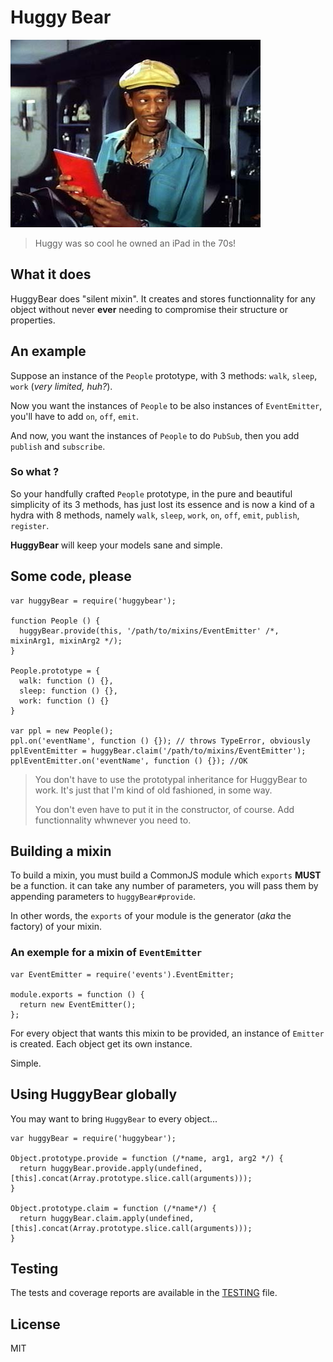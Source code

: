 # Huggy Bear

![](./huggy.jpg)

> Huggy was so cool he owned an iPad in the 70s!

## What it does

HuggyBear does "silent mixin". It creates and stores functionnality for any object without never __ever__ needing to compromise their structure or properties.

## An example

Suppose an instance of the `People` prototype, with 3 methods: `walk`, `sleep`, `work` (_very limited, huh?_).

Now you want the instances of `People` to be also instances of `EventEmitter`, you'll have to add `on`, `off`, `emit`.

And now, you want the instances of `People` to do `PubSub`, then you add `publish` and `subscribe`.

### So what ?

So your handfully crafted `People` prototype, in the pure and beautiful simplicity of its 3 methods, has just lost its essence and is now
a kind of a hydra with 8 methods, namely `walk`, `sleep`, `work`, `on`, `off`, `emit`, `publish`, `register`.

__HuggyBear__ will keep your models sane and simple.

## Some code, please

    var huggyBear = require('huggybear');

    function People () {
      huggyBear.provide(this, '/path/to/mixins/EventEmitter' /*, mixinArg1, mixinArg2 */);
    }

    People.prototype = {
      walk: function () {},
      sleep: function () {},
      work: function () {}
    }

    var ppl = new People();
    ppl.on('eventName', function () {}); // throws TypeError, obviously
    pplEventEmitter = huggyBear.claim('/path/to/mixins/EventEmitter');
    pplEventEmitter.on('eventName', function () {}); //OK

> You don't have to use the prototypal inheritance for HuggyBear to work. It's just that I'm kind of old fashioned, in some way.
>
> You don't even have to put it in the constructor, of course. Add functionnality whwnever you need to.

## Building a mixin

To build a mixin, you must build a CommonJS module which `exports` __MUST__ be a function.
it can take any number of parameters, you will pass them by appending parameters to `huggyBear#provide`.

In other words, the `exports` of your module is the generator (_aka_ the factory) of your mixin.

### An exemple for a mixin of `EventEmitter`

    var EventEmitter = require('events').EventEmitter;

    module.exports = function () {
      return new EventEmitter();
    };

For every object that wants this mixin to be provided, an instance of `Emitter` is created.
Each object get its own instance.

Simple.

## Using HuggyBear globally

You may want to bring `HuggyBear` to every object...

    var huggyBear = require('huggybear');

    Object.prototype.provide = function (/*name, arg1, arg2 */) {
      return huggyBear.provide.apply(undefined, [this].concat(Array.prototype.slice.call(arguments)));
    }

    Object.prototype.claim = function (/*name*/) {
      return huggyBear.claim.apply(undefined, [this].concat(Array.prototype.slice.call(arguments)));
    }

## Testing

The tests and coverage reports are available in the [TESTING](./TESTING) file.

## License

MIT
